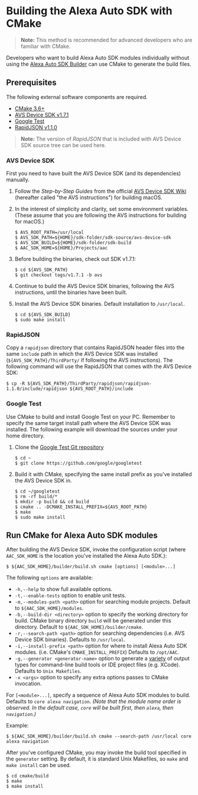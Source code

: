 # Building the Alexa Auto SDK with CMake

>**Note:** This method is recommended for advanced developers who are familiar with CMake.

Developers who want to build Alexa Auto SDK modules individually without using the [Alexa Auto SDK Builder](README.md) can use CMake to generate the build files.

## Prerequisites

The following external software components are required.

* [CMake 3.6+](https://cmake.org/)
* [AVS Device SDK v1.7.1](https://github.com/alexa/avs-device-sdk/releases/tag/v1.7.1)
* [Google Test](https://github.com/google/googletest)
* [RapidJSON v1.1.0](https://github.com/Tencent/rapidjson)

>**Note:** The version of *RapidJSON* that is included with AVS Device SDK source tree can be used here.

### AVS Device SDK

First you need to have built the AVS Device SDK (and its dependencies) manually.

1. Follow the *Step-by-Step Guides* from the official [AVS Device SDK Wiki](https://github.com/alexa/avs-device-sdk/wiki/macOS-Quick-Start-Guide) (hereafter called "the AVS instructions") for building macOS.
2. In the interest of simplicity and clarity, set some environment variables. (These assume that you are following the AVS instructions for building for macOS.)

   ```
   $ AVS_ROOT_PATH=/usr/local
   $ AVS_SDK_PATH=${HOME}/sdk-folder/sdk-source/avs-device-sdk
   $ AVS_SDK_BUILD=${HOME}/sdk-folder/sdk-build
   $ AAC_SDK_HOME=${HOME}/Projects/aac
   ```

3. Before building the binaries, check out SDK v1.7.1:

   ```
   $ cd ${AVS_SDK_PATH}
   $ git checkout tags/v1.7.1 -b avs
   ```

4. Continue to build the AVS Device SDK binaries, following the AVS instructions, until the binaries have been built.
5. Install the AVS Device SDK binaries. Default installation to `/usr/local`.

   ```
   $ cd ${AVS_SDK_BUILD}
   $ sudo make install
   ```

### RapidJSON

Copy a `rapidjson` directory that contains RapidJSON header files into the same `include` path in which the AVS Device SDK was installed (`${AVS_SDK_PATH}/ThirdParty/` if following the AVS instructions). The following command will use the RapidJSON that comes with the AVS Device SDK:

```
$ cp -R ${AVS_SDK_PATH}/ThirdParty/rapidjson/rapidjson-1.1.0/include/rapidjson ${AVS_ROOT_PATH}/include
```

### Google Test

Use CMake to build and install Google Test on your PC. Remember to specify the same target install path where the AVS Device SDK was installed. The following example will download the sources under your home directory.

1. Clone the [Google Test Git repository](https://github.com/google/googletest)

   ```
   $ cd ~
   $ git clone https://github.com/google/googletest
   ```

2. Build it with CMake, specifying the same install prefix as you've installed the AVS Device SDK in.

   ```
   $ cd ~/googletest
   $ rm -rf build/*
   $ mkdir -p build && cd build
   $ cmake .. -DCMAKE_INSTALL_PREFIX=${AVS_ROOT_PATH}
   $ make
   $ sudo make install
   ```

## Run CMake for Alexa Auto SDK modules

After building the AVS Device SDK, invoke the configuration script (where `AAC_SDK_HOME` is the location you've installed the Alexa Auto SDK.):

```
$ ${AAC_SDK_HOME}/builder/build.sh cmake [options] [<module>...]
```

The following `options` are available:

* `-h,--help` to show full available options.
* `-t,--enable-tests` option to enable unit tests.
* `-m,--modules-path <path>` option for searching module projects. Default to `${AAC_SDK_HOME}/modules`.
* `-b,--build-dir <directory>` option to specify the working directory for build. CMake binary directory `build` will be generated under this directory. Default to `${AAC_SDK_HOME}/builder/cmake`.
* `-r,--search-path <path>` option for searching dependencies (i.e. AVS Device SDK binaries). Defaults to `/usr/local`.
* `-i,--install-prefix <path>` option for where to install Alexa Auto SDK modules. (i.e. CMake's `CMAKE_INSTALL_PREFIX`) Defaults to `/opt/AAC`.
* `-g,--generator <generator-name>` option to generate a [variety](https://cmake.org/cmake/help/v3.0/manual/cmake-generators.7.html#cmake-generators) of output types for command-line build tools or IDE project files (e.g. XCode). Defaults to `Unix Makefiles`.
* `-x <args>` option to specify any extra options passes to CMake invocation.


For `[<module>...]`, specify a sequence of Alexa Auto SDK modules to build. Defaults to `core alexa navigation`. *(Note that the module name order is observed. In the default case, `core` will be built first, then `alexa`, then `navigation`.)*

Example:
```
$ ${AAC_SDK_HOME}/builder/build.sh cmake --search-path /usr/local core alexa navigation
```

After you've configured CMake, you may invoke the build tool specified in the `generator` setting. By default, it is standard Unix Makefiles, so `make` and `make install` can be used.

```
$ cd cmake/build
$ make
$ make install
```
